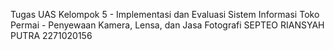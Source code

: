 Tugas UAS Kelompok 5 - Implementasi dan Evaluasi Sistem Informasi
Toko Permai - Penyewaan Kamera, Lensa, dan Jasa Fotografi
SEPTEO RIANSYAH PUTRA 2271020156